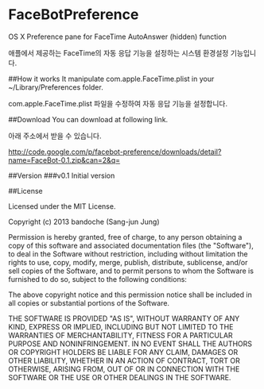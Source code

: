 FaceBotPreference
=================

OS X Preference pane for FaceTime AutoAnswer (hidden) function

애플에서 제공하는 FaceTime의 자동 응답 기능을 설정하는 시스템 환경설정 기능입니다.

##How it works
It manipulate com.apple.FaceTime.plist in your ~/Library/Preferences folder.

com.apple.FaceTime.plist 파일을 수정하여 자동 응답 기능을 설정합니다.

##Download
You can download at following link.

아래 주소에서 받을 수 있습니다.

http://code.google.com/p/facebot-preference/downloads/detail?name=FaceBot-0.1.zip&can=2&q=

##Version
###v0.1
Initial version

##License

Licensed under the MIT License.

Copyright (c) 2013 bandoche (Sang-jun Jung)

Permission is hereby granted, free of charge, to any person
obtaining a copy of this software and associated documentation
files (the "Software"), to deal in the Software without
restriction, including without limitation the rights to use,
copy, modify, merge, publish, distribute, sublicense, and/or sell
copies of the Software, and to permit persons to whom the
Software is furnished to do so, subject to the following
conditions:

The above copyright notice and this permission notice shall be
included in all copies or substantial portions of the Software.

THE SOFTWARE IS PROVIDED "AS IS", WITHOUT WARRANTY OF ANY KIND,
EXPRESS OR IMPLIED, INCLUDING BUT NOT LIMITED TO THE WARRANTIES
OF MERCHANTABILITY, FITNESS FOR A PARTICULAR PURPOSE AND
NONINFRINGEMENT. IN NO EVENT SHALL THE AUTHORS OR COPYRIGHT
HOLDERS BE LIABLE FOR ANY CLAIM, DAMAGES OR OTHER LIABILITY,
WHETHER IN AN ACTION OF CONTRACT, TORT OR OTHERWISE, ARISING
FROM, OUT OF OR IN CONNECTION WITH THE SOFTWARE OR THE USE OR
OTHER DEALINGS IN THE SOFTWARE.
